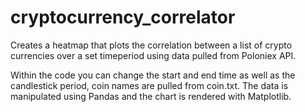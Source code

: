 # cryptocurrency_correlator

Creates a heatmap that plots the correlation between a list of crypto currencies over a set timeperiod using 
data pulled from Poloniex API. 

Within the code you can change the start and end time as well as the candlestick period, coin names are pulled 
from coin.txt. The data is manipulated using Pandas and the chart is rendered with Matplotlib.
